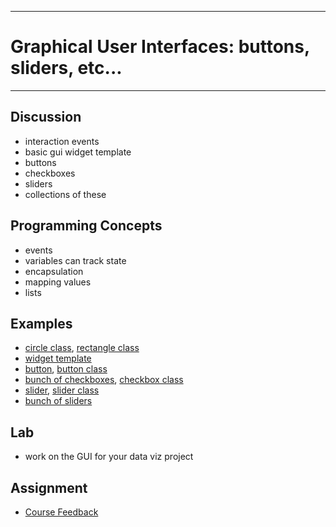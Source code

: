 --------------------------------
# Graphical User Interfaces: buttons, sliders, etc...
--------------------------------

## Discussion
- interaction events
- basic gui widget template
- buttons
- checkboxes
- sliders
- collections of these

## Programming Concepts
- events
- variables can track state
- encapsulation
- mapping values
- lists

## Examples
- [circle class][], [rectangle class][]
- [widget template][]
- [button][], [button class][]
- [bunch of checkboxes][], [checkbox class][]
- [slider][], [slider class][]
- [bunch of sliders][]

## Lab
- work on the GUI for your data viz project

## Assignment 
- [Course Feedback][feedback]

[circle class]: pcad.py?page=11-gui/circle.py
[rectangle class]: pcad.py?page=11-gui/rect.py
[widget template]: pcad.py?page=11-gui/widget.py
[button]: pcad.py?page=11-gui/bigButton.py
[button class]: pcad.py?page=11-gui/button.py
[checkbox class]: pcad.py?page=11-gui/checkbox.py
[bunch of checkboxes]: pcad.py?page=11-gui/bunchOfCheckboxes.py
[slider]: pcad.py?page=11-gui/slidy.py
[slider class]: pcad.py?page=11-gui/slider.py
[bunch of sliders]: pcad.py?page=11-gui/bunchOfSliders.py
[feedback]: pcad.py?page=feedback.md
